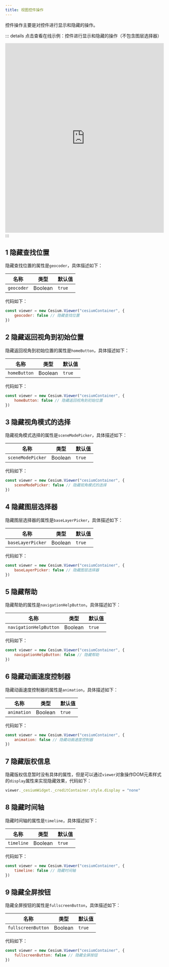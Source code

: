 ```yaml
---
title: 视图控件操作
---
```


控件操作主要是对控件进行显示和隐藏的操作。

::: details 点击查看在线示例：控件进行显示和隐藏的操作（不包含图层选择器）
<br/>

 <iframe  
 height=600 
 width=100% 
 src="https://syzdev.cn/cesium-docs-demo/interface/controlOperation.html"  
 frameborder=0 >
 </iframe>
:::

## 1 隐藏查找位置

隐藏查找位置的属性是`geocoder`，具体描述如下：

| 名称       | 类型    | 默认值 |
| ---------- | ------- | ------- |
| `geocoder` | Boolean | `true`  |

代码如下：

```javascript
const viewer = new Cesium.Viewer("cesiumContainer", {
	geocoder: false // 隐藏查找位置
})
```

## 2 隐藏返回视角到初始位置

隐藏返回视角到初始位置的属性是`homeButton`，具体描述如下：

| 名称         | 类型    | 默认值 |
| ------------ | ------- | ------- |
| `homeButton` | Boolean | `true`  |

代码如下：

```javascript
const viewer = new Cesium.Viewer("cesiumContainer", {
    homeButton: false // 隐藏返回视角到初始位置
})
```

## 3 隐藏视角模式的选择

隐藏视角模式选择的属性是`sceneModePicker`，具体描述如下：

| 名称              | 类型    | 默认值 |
| ----------------- | ------- | ------- |
| `sceneModePicker` | Boolean | `true`  |

代码如下：

```javascript
const viewer = new Cesium.Viewer("cesiumContainer", {
	sceneModePicker: false // 隐藏视角模式的选择
})
```

## 4 隐藏图层选择器

隐藏图层选择器的属性是`baseLayerPicker`，具体描述如下：

| 名称              | 类型    | 默认值 |
| ----------------- | ------- | ------- |
| `baseLayerPicker` | Boolean | `true`  |

代码如下：

```javascript
const viewer = new Cesium.Viewer("cesiumContainer", {
	baseLayerPicker: false // 隐藏图层选择器
})
```

## 5 隐藏帮助

隐藏帮助的属性是`navigationHelpButton`，具体描述如下：

| 名称                       | 类型    | 默认值 |
| -------------------------- | ------- | ------- |
| `navigationHelpButton` | Boolean | `true`  |

代码如下：

```javascript
const viewer = new Cesium.Viewer("cesiumContainer", {
	navigationHelpButton: false // 隐藏帮助
})
```

## 6 隐藏动画速度控制器

隐藏动画速度控制器的属性是`animation`，具体描述如下：

| 名称        | 类型    | 默认值 |
| ----------- | ------- | ------- |
| `animation` | Boolean | `true`  |

代码如下：

```javascript
const viewer = new Cesium.Viewer("cesiumContainer", {
	animation: false // 隐藏动画速度控制器
})
```

## 7 隐藏版权信息

隐藏版权信息暂时没有具体的属性，但是可以通过`viewer`对象操作DOM元素样式的`display`属性来实现隐藏效果，代码如下：

```javascript
viewer._cesiumWidget._creditContainer.style.display = "none"
```

## 8 隐藏时间轴

隐藏时间轴的属性是`timeline`，具体描述如下：

| 名称       | 类型    | 默认值 |
| ---------- | ------- | ------- |
| `timeline` | Boolean | `true`  |

代码如下：

```javascript
const viewer = new Cesium.Viewer("cesiumContainer", {
	timeline: false // 隐藏时间轴
})
```

## 9 隐藏全屏按钮

隐藏全屏按钮的属性是`fullscreenButton`，具体描述如下：

| 名称               | 类型    | 默认值 |
| ------------------ | ------- | ------- |
| `fullscreenButton` | Boolean | `true`  |

代码如下：

```javascript
const viewer = new Cesium.Viewer("cesiumContainer", {
	fullscreenButton: false // 隐藏全屏按钮
})
```